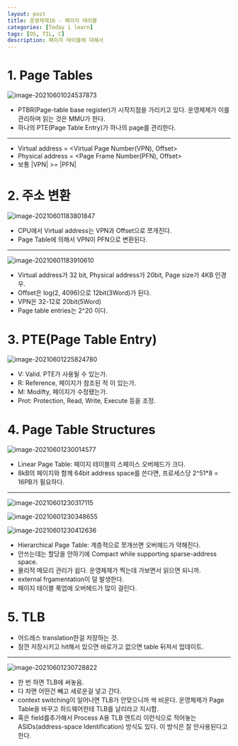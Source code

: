 ```yaml
---
layout: post
title: 운영체제16 - 페이지 테이블
categories: [Today i learn]
tags: [OS, TIL, C]
description: 페이지 테이블에 대해서
---
```


# 1. Page Tables

![image-20210601024537873](https://raw.githubusercontent.com/chunyunseo/ImageRepo/image/img/image-20210601024537873.png)

- PTBR(Page-table base register)가 시작지점을 가리키고 있다. 운영체제가 이를 관리하며 읽는 것은 MMU가 한다.
- 하나의 PTE(Page Table Entry)가 하나의 page를 관리한다.

---

- Virtual address = <Virtual Page Number(VPN), Offset>
- Physical address = <Page Frame Number(PFN), Offset>
- 보통 |VPN| >= |PFN|

# 2. 주소 변환

![image-20210601183801847](https://raw.githubusercontent.com/chunyunseo/ImageRepo/image/img/image-20210601183801847.png)

- CPU에서 Virtual address는 VPN과 Offset으로 쪼개진다.
- Page Table에 의해서 VPN이 PFN으로 변환된다.

---

![image-20210601183910610](https://raw.githubusercontent.com/chunyunseo/ImageRepo/image/img/image-20210601183910610.png)

- Virtual address가 32 bit, Physical address가 20bit, Page size가 4KB 인경우.
- Offset은 log(2, 4096)으로 12bit(3Word)가 된다.
- VPN은 32-12로 20bit(5Word)
- Page table entries는 2^20 이다.



# 3. PTE(Page Table Entry)



![image-20210601225824780](https://raw.githubusercontent.com/chunyunseo/ImageRepo/image/img/image-20210601225824780.png)

- V: Valid. PTE가 사용될 수 있는가.
- R: Reference, 페이지가 참조된 적 이 있는가.
- M: Modifty, 페이지가 수정됐는가.
- Prot: Protection, Read, Write, Execute 등을 조정.



# 4. Page Table Structures

![image-20210601230014577](https://raw.githubusercontent.com/chunyunseo/ImageRepo/image/img/image-20210601230014577.png)

- Linear Page Table: 페이지 테이블의 스페이스 오버헤드가 크다.
- 8kB의 페이지와 함께 64bit address space를 쓴다면, 프로세스당 2^51\*8 = 16PB가 필요하다.

---

![image-20210601230317115](https://raw.githubusercontent.com/chunyunseo/ImageRepo/image/img/image-20210601230317115.png)

![image-20210601230348655](https://raw.githubusercontent.com/chunyunseo/ImageRepo/image/img/image-20210601230348655.png)

![image-20210601230412636](https://raw.githubusercontent.com/chunyunseo/ImageRepo/image/img/image-20210601230412636.png)

- Hierarchical Page Table: 계층적으로 쪼개쓰면 오버헤드가 약해진다.
- 안쓰는데는 할당을 안하기에 Compact while supporting sparse-address space.
- 물리적 메모리 관리가 쉽다. 운영체제가 찍는데 가보면서 읽으면 되니까.
- external frgamentation이 덜 발생한다.
- 페이지 테이블 룩업에 오버헤드가 많이 걸린다.

# 5. TLB

- 어드레스 translation한걸 저장하는 것.
- 잠깐 저장시키고 hit해서 있으면 바로가고 없으면 table 뒤져서 업데이트.

---

![image-20210601230728822](https://raw.githubusercontent.com/chunyunseo/ImageRepo/image/img/image-20210601230728822.png)

- 한 번 하면 TLB에 써놓음.
- 다 차면 어떤건 빼고 새로운걸 넣고 간다.
- context switching이 일어나면 TLB가 안맞으니까 싹 비운다. 운영체제가 Page Table을 바꾸고 하드웨어한테 TLB를 날리라고 지시함.
- 혹은 field를추가해서 Process A용 TLB 엔트리 이런식으로 적어놓는 ASIDs(address-space Identification) 방식도 있다. 이 방식은 잘 안사용된다고 한다.





